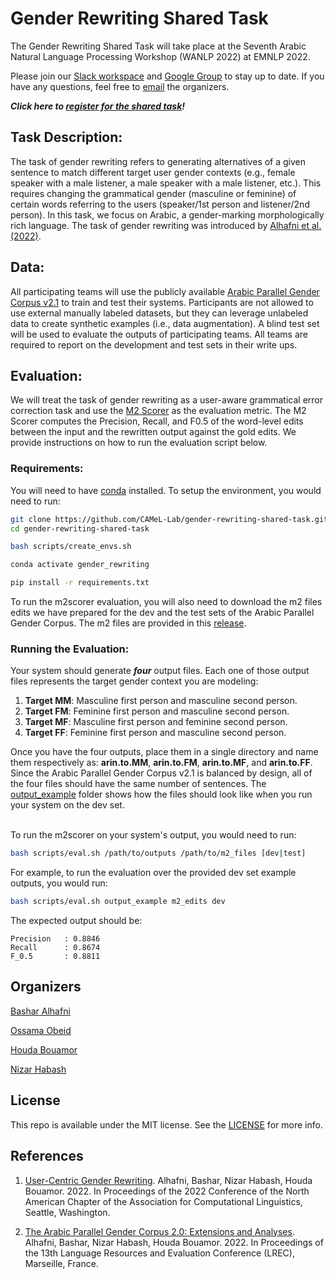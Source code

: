 # Gender Rewriting Shared Task

The Gender Rewriting Shared Task will take place at the Seventh Arabic Natural Language Processing Workshop (WANLP 2022) at EMNLP 2022.

Please join our [Slack workspace](https://genderrewriting.slack.com/) and [Google Group](https://groups.google.com/g/gender-rewriting) to stay up to date. If you have any questions, feel free to [email](mailto:gender.rewriting.organizers@gmail.com) the organizers.

***Click here to [register for the shared task](https://docs.google.com/forms/d/e/1FAIpQLSfw45B_oH2eKh9R_JROviQj292ef93zR0dqza4SBr3myh1Ogw/viewform)!***


## Task Description:

The task of gender rewriting refers to generating alternatives of a given sentence to match different target user gender contexts (e.g., female speaker with a male listener, a male speaker with a male listener, etc.). This requires changing the grammatical gender (masculine or feminine) of certain words referring to the users (speaker/1st person and listener/2nd person). In this task, we focus on Arabic, a gender-marking morphologically rich language. The task of gender rewriting was introduced by [Alhafni et al. (2022)](https://arxiv.org/pdf/2205.02211.pdf).


## Data:

All participating teams will use the publicly available [Arabic Parallel Gender Corpus v2.1](https://camel.abudhabi.nyu.edu/arabic-parallel-gender-corpus/) to train and test their systems. Participants are not allowed to use external manually labeled datasets, but they can leverage unlabeled data to create synthetic examples (i.e., data augmentation). A blind test set will be used to evaluate the outputs of participating teams. All teams are required to report on the development and test sets in their write ups.


## Evaluation:

We will treat the task of gender rewriting as a user-aware grammatical error correction task and use the [M2 Scorer](https://aclanthology.org/N12-1067.pdf) as the evaluation metric. The M2 Scorer computes the Precision, Recall, and F0.5 of the word-level edits between the input and the rewritten output against the gold edits. We provide instructions on how to run the evaluation script below.<br/>

### Requirements:

You will need to have [conda](https://docs.conda.io/en/latest/miniconda.html) installed. To setup the environment, you would need to run:

```bash
git clone https://github.com/CAMeL-Lab/gender-rewriting-shared-task.git
cd gender-rewriting-shared-task

bash scripts/create_envs.sh

conda activate gender_rewriting

pip install -r requirements.txt
```

To run the m2scorer evaluation, you will also need to download the m2 files edits we have prepared for the dev and the test sets of the Arabic Parallel Gender Corpus. The m2 files are provided in this [release](https://github.com/CAMeL-Lab/gender-rewriting-shared-task/releases/tag/m2_edits).

### Running the Evaluation:
Your system should generate ***four*** output files. Each one of those output files represents the target gender context you are modeling: 

1. **Target MM**: Masculine first person and masculine second person.
2. **Target FM**: Feminine first person and masculine second person.
3. **Target MF**: Masculine first person and feminine second person.
4. **Target FF**: Feminine first person and masculine second person.

Once you have the four outputs, place them in a single directory and name them respectively as: **arin.to.MM**, **arin.to.FM**, **arin.to.MF**, and **arin.to.FF**. Since the Arabic Parallel Gender Corpus v2.1 is balanced by design, all of the four files should have the same number of sentences. The [output_example](output_example/) folder shows how the files should look like when you run your system on the dev set.<br/><br/>

To run the m2scorer on your system's output, you would need to run:

```bash
bash scripts/eval.sh /path/to/outputs /path/to/m2_files [dev|test]
```

For example, to run the evaluation over the provided dev set example outputs, you would run:

```bash
bash scripts/eval.sh output_example m2_edits dev
```

The expected output should be:

```
Precision   : 0.8846
Recall      : 0.8674
F_0.5       : 0.8811
```

## Organizers

[Bashar Alhafni](https://basharalhafni.com/)

[Ossama Obeid](https://nyuad.nyu.edu/en/research/faculty-labs-and-projects/computational-approaches-to-modeling-language-lab/researchers/ossama-obeid.html)

[Houda Bouamor](https://www.andrew.cmu.edu/user/hbouamor/)

[Nizar Habash](https://www.nizarhabash.com/)

## License
This repo is available under the MIT license. See the [LICENSE](LICENSE) for more info.

## References

1. [User-Centric Gender Rewriting](https://arxiv.org/pdf/2205.02211.pdf). Alhafni, Bashar, Nizar Habash, Houda Bouamor. 2022. In Proceedings of the 2022 Conference of the North American Chapter of the Association for Computational Linguistics, Seattle, Washington.

2. [The Arabic Parallel Gender Corpus 2.0: Extensions and Analyses](https://arxiv.org/pdf/2110.09216.pdf). Alhafni, Bashar, Nizar Habash, Houda Bouamor. 2022. In Proceedings of the 13th Language Resources and Evaluation Conference (LREC), Marseille, France.

